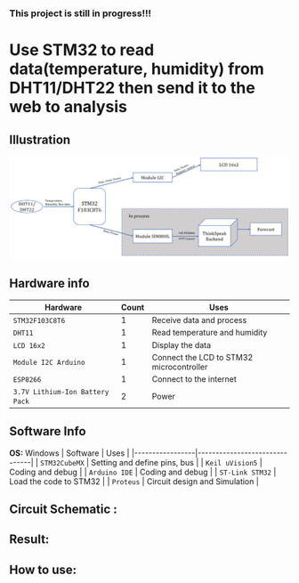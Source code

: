 ### This project is still in progress!!!
# Use STM32 to read data(temperature, humidity) from DHT11/DHT22 then send it to the web to analysis

## Illustration

<img src="https://github.com/gnurt2041/ProjectInClass/blob/main/DHT11_STM32/Image/Diagram.png" width="900">

## Hardware info

| Hardware                        | Count | Uses                                     |
|---------------------------------|-------|------------------------------------------|
| `STM32F103C8T6`                 | 1     | Receive data and process                 |
| `DHT11`                         | 1     | Read temperature and humidity            |
| `LCD 16x2`                      | 1     | Display the data                         |
| `Module I2C Arduino`            | 1     | Connect the LCD to STM32 microcontroller |
| `ESP8266`                       | 1     | Connect to the internet                  |
| `3.7V Lithium-Ion Battery Pack` | 2     | Power                                    |

## Software Info

**OS:** Windows
| Software        | Uses                          |
|-----------------|-------------------------------|
| `STM32CubeMX`   | Setting and define pins, bus  |
| `Keil uVision5` | Coding and debug              |
| `Arduino IDE`   | Coding and debug              |
| `ST-Link STM32` | Load the code to STM32        |
| `Proteus`       | Circuit design and Simulation |

## Circuit Schematic : 
## Result:
## How to use:
